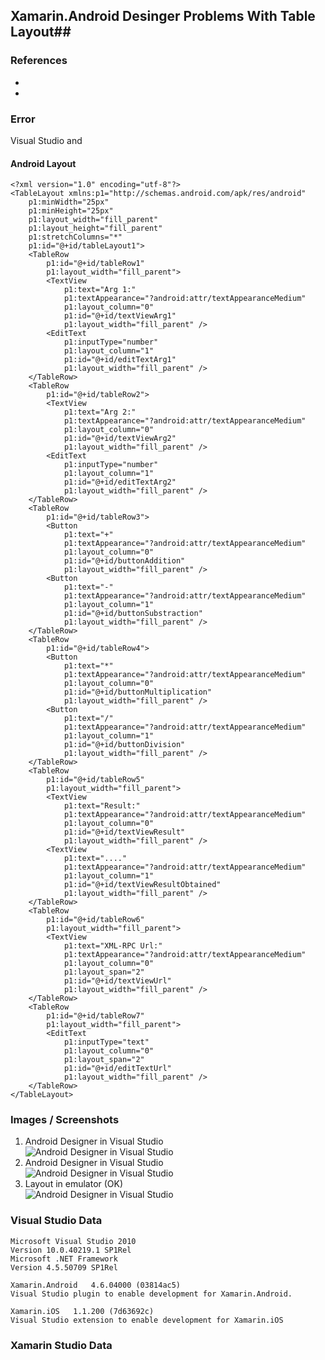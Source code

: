 ## Xamarin.Android Desinger Problems With Table Layout##

### References ###

* 	[]()
* 	[]()


### Error ###

Visual Studio and 
#### Android Layout ####

	<?xml version="1.0" encoding="utf-8"?>
	<TableLayout xmlns:p1="http://schemas.android.com/apk/res/android"
		p1:minWidth="25px"
		p1:minHeight="25px"
		p1:layout_width="fill_parent"
		p1:layout_height="fill_parent"
		p1:stretchColumns="*"
		p1:id="@+id/tableLayout1">
		<TableRow
			p1:id="@+id/tableRow1"
			p1:layout_width="fill_parent">
			<TextView
				p1:text="Arg 1:"
				p1:textAppearance="?android:attr/textAppearanceMedium"
				p1:layout_column="0"
				p1:id="@+id/textViewArg1"
				p1:layout_width="fill_parent" />
			<EditText
				p1:inputType="number"
				p1:layout_column="1"
				p1:id="@+id/editTextArg1"
				p1:layout_width="fill_parent" />
		</TableRow>
		<TableRow
			p1:id="@+id/tableRow2">
			<TextView
				p1:text="Arg 2:"
				p1:textAppearance="?android:attr/textAppearanceMedium"
				p1:layout_column="0"
				p1:id="@+id/textViewArg2"
				p1:layout_width="fill_parent" />
			<EditText
				p1:inputType="number"
				p1:layout_column="1"
				p1:id="@+id/editTextArg2"
				p1:layout_width="fill_parent" />
		</TableRow>
		<TableRow
			p1:id="@+id/tableRow3">
			<Button
				p1:text="+"
				p1:textAppearance="?android:attr/textAppearanceMedium"
				p1:layout_column="0"
				p1:id="@+id/buttonAddition"
				p1:layout_width="fill_parent" />
			<Button
				p1:text="-"
				p1:textAppearance="?android:attr/textAppearanceMedium"
				p1:layout_column="1"
				p1:id="@+id/buttonSubstraction"
				p1:layout_width="fill_parent" />
		</TableRow>
		<TableRow
			p1:id="@+id/tableRow4">
			<Button
				p1:text="*"
				p1:textAppearance="?android:attr/textAppearanceMedium"
				p1:layout_column="0"
				p1:id="@+id/buttonMultiplication"
				p1:layout_width="fill_parent" />
			<Button
				p1:text="/"
				p1:textAppearance="?android:attr/textAppearanceMedium"
				p1:layout_column="1"
				p1:id="@+id/buttonDivision"
				p1:layout_width="fill_parent" />
		</TableRow>
		<TableRow
			p1:id="@+id/tableRow5"
			p1:layout_width="fill_parent">
			<TextView
				p1:text="Result:"
				p1:textAppearance="?android:attr/textAppearanceMedium"
				p1:layout_column="0"
				p1:id="@+id/textViewResult"
				p1:layout_width="fill_parent" />
			<TextView
				p1:text="...."
				p1:textAppearance="?android:attr/textAppearanceMedium"
				p1:layout_column="1"
				p1:id="@+id/textViewResultObtained"
				p1:layout_width="fill_parent" />
		</TableRow>
		<TableRow
			p1:id="@+id/tableRow6"
			p1:layout_width="fill_parent">
			<TextView
				p1:text="XML-RPC Url:"
				p1:textAppearance="?android:attr/textAppearanceMedium"
				p1:layout_column="0"
				p1:layout_span="2"
				p1:id="@+id/textViewUrl"
				p1:layout_width="fill_parent" />
		</TableRow>
		<TableRow
			p1:id="@+id/tableRow7"
			p1:layout_width="fill_parent">
			<EditText
				p1:inputType="text"
				p1:layout_column="0"
				p1:layout_span="2"
				p1:id="@+id/editTextUrl"
				p1:layout_width="fill_parent" />
		</TableRow>
	</TableLayout>

### Images / Screenshots ###

1.	Android Designer in Visual Studio  
	![Android Designer in Visual Studio](./screenshots/Xamarin.Android-Designer-TableLayout-VS-CropperCapture[43].png)
1.	Android Designer in Visual Studio  
	![Android Designer in Visual Studio](./screenshots/Xamarin.Android-Designer-TableLayout--XS-CropperCapture[47].png)
1.	Layout in emulator (OK)  
	![Android Designer in Visual Studio](./screenshots/Xamarin.Android-Designer-TableLayout-layout-emulator-CropperCapture[44].png)


### Visual Studio Data ###

	Microsoft Visual Studio 2010
	Version 10.0.40219.1 SP1Rel
	Microsoft .NET Framework
	Version 4.5.50709 SP1Rel

	Xamarin.Android   4.6.04000 (03814ac5)
	Visual Studio plugin to enable development for Xamarin.Android.

	Xamarin.iOS   1.1.200 (7d63692c)
	Visual Studio extension to enable development for Xamarin.iOS

### Xamarin Studio Data ###


